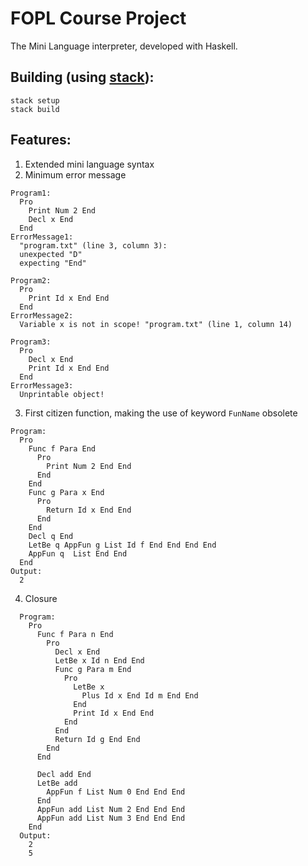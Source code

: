 # FOPL Course Project

The Mini Language interpreter, developed with Haskell.

## Building (using [stack](https://github.com/commercialhaskell/stack)):
```
stack setup
stack build
```
## Features:
1. Extended mini language syntax
2. Minimum error message

  ```
  Program1:
    Pro
      Print Num 2 End
      Decl x End
    End
  ErrorMessage1:
    "program.txt" (line 3, column 3):
    unexpected "D"
    expecting "End"

  Program2:
    Pro
      Print Id x End End
    End
  ErrorMessage2:
    Variable x is not in scope! "program.txt" (line 1, column 14)

  Program3:
    Pro
      Decl x End
      Print Id x End End
    End
  ErrorMessage3:
    Unprintable object!
  ```
3. First citizen function, making the use of keyword `FunName` obsolete
  ```
  Program:
    Pro
      Func f Para End
        Pro
          Print Num 2 End End
        End
      End
      Func g Para x End
        Pro
          Return Id x End End
        End
      End
      Decl q End
      LetBe q AppFun g List Id f End End End End
      AppFun q  List End End
    End    
  Output:
    2
  ```

4. Closure
```
  Program:
    Pro
      Func f Para n End
        Pro
          Decl x End
          LetBe x Id n End End
          Func g Para m End
            Pro
              LetBe x
                Plus Id x End Id m End End
              End
              Print Id x End End
            End
          End
          Return Id g End End
        End
      End

      Decl add End
      LetBe add
        AppFun f List Num 0 End End End
      End
      AppFun add List Num 2 End End End
      AppFun add List Num 3 End End End
    End
  Output:
    2
    5
```
